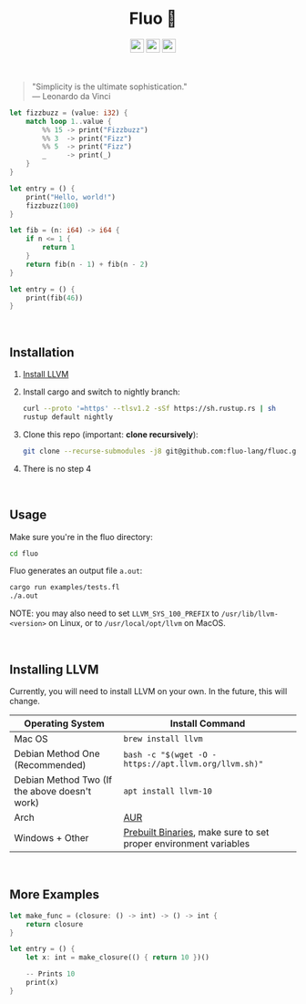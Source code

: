 <div align=center>
    <!--<img src="images/logo.png" width=200 align=center></img>-->
    <h1>Fluo 🌊</h1>
    <a href="https://github.com/fluo-lang/fluo/actions"><img src="https://img.shields.io/github/workflow/status/fluo-lang/fluo/build-test-bench?style=for-the-badge" height=24px></img></a>
    <img src="https://img.shields.io/tokei/lines/github/fluo-lang/fluoc?style=for-the-badge" height=24px></img>
    <a href="https://trello.com/b/5gxtFXun/fluo"><img src="https://img.shields.io/badge/trello-here-000000FF?style=for-the-badge" height=24px></img></a>
</div>
<br>
<br>

> "Simplicity is the ultimate sophistication."
> <br>
> — Leonardo da Vinci

```rust
let fizzbuzz = (value: i32) {
    match loop 1..value {
        %% 15 -> print("Fizzbuzz")
        %% 3  -> print("Fizz")
        %% 5  -> print("Fizz")
        _     -> print(_)
    }
}

let entry = () {
    print("Hello, world!")
    fizzbuzz(100)
}
```

```rust
let fib = (n: i64) -> i64 {
    if n <= 1 {
        return 1
    }
    return fib(n - 1) + fib(n - 2)
}

let entry = () {
    print(fib(46))
}
```

<br>

## Installation

1. [Install LLVM](https://github.com/fluo-lang/fluo#installing-llvm)

2. Install cargo and switch to nightly branch:

   ```bash
   curl --proto '=https' --tlsv1.2 -sSf https://sh.rustup.rs | sh
   rustup default nightly
   ```

3. Clone this repo (important: **clone recursively**):

   ```bash
   git clone --recurse-submodules -j8 git@github.com:fluo-lang/fluoc.git
   ```

4. There is no step 4

<br>

## Usage

Make sure you're in the fluo directory:

```bash
cd fluo
```

Fluo generates an output file `a.out`:

```bash
cargo run examples/tests.fl
./a.out
```

NOTE: you may also need to set `LLVM_SYS_100_PREFIX` to `/usr/lib/llvm-<version>` on Linux, or to `/usr/local/opt/llvm` on MacOS.

<br>

## Installing LLVM

Currently, you will need to install LLVM on your own. In the future, this will change.

| Operating System                              | Install Command                                                                                                    |
| --------------------------------------------- | ------------------------------------------------------------------------------------------------------------------ |
| Mac OS                                        | `brew install llvm`                                                                                                |
| Debian Method One (Recommended)               | `bash -c "$(wget -O - https://apt.llvm.org/llvm.sh)"`                                                              |
| Debian Method Two (If the above doesn't work) | `apt install llvm-10`                                                                                              |
| Arch                                          | [AUR](https://www.archlinux.org/packages/extra/x86_64/llvm/)                                                       |
| Windows + Other                               | [Prebuilt Binaries](https://releases.llvm.org/download.html#10.0.0), make sure to set proper environment variables |

<br>

## More Examples

```rust
let make_func = (closure: () -> int) -> () -> int {
    return closure
}

let entry = () {
    let x: int = make_closure(() { return 10 })()

    -- Prints 10
    print(x)
}
```
